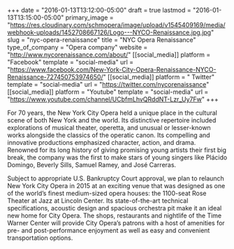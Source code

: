 +++
date = "2016-01-13T13:12:00-05:00"
draft = true
lastmod = "2016-01-13T13:15:00-05:00"
primary_image = "https://res.cloudinary.com/schmopera/image/upload/v1545409169/media/webhook-uploads/1452708667126/Logo---NYCO-Renaissance.jpg.jpg"
slug = "nyc-opera-renaissance"
title = "NYC Opera Renaissance"
type_of_company = "Opera company"
website = "http://www.nycorenaissance.com/about/"
[[social_media]]
platform = "Facebook"
template = "social-media"
url = "https://www.facebook.com/New-York-City-Opera-Renaissance-NYCO-Renaissance-727450753974650/"
[[social_media]]
platform = " Twitter"
template = "social-media"
url = "https://twitter.com/nycorenaissance"
[[social_media]]
platform = "Youtube"
template = "social-media"
url = "https://www.youtube.com/channel/UCbfmLhvQRddNT-Lzr_Uy7Fw"
+++

For 70 years, the New York City Opera held a unique place in the cultural scene of both New York and the world. Its distinctive repertoire included explorations of musical theater, operetta, and unusual or lesser-known works alongside the classics of the operatic canon. Its compelling and innovative productions emphasized character, action, and drama. Renowned for its long history of giving promising young artists their first big break, the company was the first to make stars of young singers like Plácido Domingo, Beverly Sills, Samuel Ramey, and José Carreras.

Subject to appropriate U.S. Bankruptcy Court approval, we plan to relaunch New York City Opera in 2015 at an exciting venue that was designed as one of the world’s finest medium-sized opera houses: the 1100-seat Rose Theater at Jazz at Lincoln Center. Its state-of-the-art technical specifications, acoustic design and spacious orchestra pit make it an ideal new home for City Opera. The shops, restaurants and nightlife of the Time Warner Center will provide City Opera’s patrons with a host of amenities for pre- and post-performance enjoyment as well as easy and convenient transportation options.
